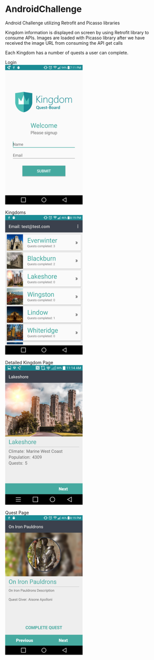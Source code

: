 # AndroidChallenge
Android Challenge utilizing Retrofit and Picasso libraries

Kingdom information is displayed on screen by using Retrofit library to consume APIs. Images are loaded with Picasso library after we have received the image URL from consuming the API get calls

Each Kingdom has a number of quests a user can complete.

Login <br>
<img src="https://github.com/RFuersten/AndroidChallenge/blob/master/screenshots/Login.png" width="250" height="450">

Kingdoms <br>
<img src="https://github.com/RFuersten/AndroidChallenge/blob/master/screenshots/Kingdom%20List.png" width="250" height="450">

Detailed Kingdom Page <br>
<img src="https://github.com/RFuersten/AndroidChallenge/blob/master/screenshots/Kingdom%20Detail%20Page.png" width="250" height="450">

Quest Page <br>
<img src="https://github.com/RFuersten/AndroidChallenge/blob/master/screenshots/Quest%20Page.png" width="250" height="450">
